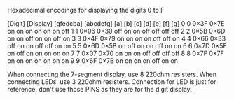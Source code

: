 Hexadecimal encodings for displaying the digits 0 to F

[Digit] [Display] [gfedcba] [abcdefg] [a] [b] [c] [d] [e] [f] [g]
0 0 0×3F  0×7E  on  on  on  on  on  on  off
1 1 0×06  0×30  off on  on  off off off off
2 2 0×5B  0×6D  on  on  off on  on  off on
3 3 0×4F  0×79  on  on  on  on  off off on
4 4 0×66  0×33  off on  on  off off on  on
5 5 0×6D  0×5B  on  off on  on  off on  on
6 6 0×7D  0×5F  on  off on  on  on  on  on
7 7 0×07  0×70  on  on  on  off off off off
8 8 0×7F  0×7F  on  on  on  on  on  on  on
9 9 0×6F  0×7B  on  on  on  on  off on  on

When connecting the 7-segment display, use 8 220ohm resisters.
When connecting LEDs, use 3 220ohm resisters.
Connection for LED is just for reference, don't use those PINS as they are for the digit display.